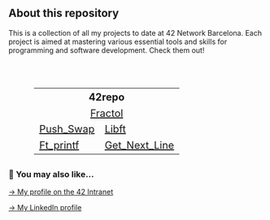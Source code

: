 ## About this repository

This is a collection of all my projects to date at 42 Network Barcelona. Each project is aimed at mastering various essential tools and skills for programming and software development. Check them out!

##

<br>
<div align="center">
  <table style="width:80%; font-size: 20px;">
    <tr>
      <th colspan="2">42repo</th>
    </tr>
    <tr>
      <td colspan="2" align="center"><a href="https://github.com/mgimon/42repo/tree/master/fractol">Fractol</a></td>
    </tr>
    <tr>
      <td><a href="https://github.com/mgimon/42repo/tree/master/push_swap">Push_Swap</a></td>
      <td><a href="https://github.com/mgimon/42repo/tree/master/libft">Libft</a></td>
    </tr>
    <tr>
      <td><a href="https://github.com/mgimon/42repo/tree/master/ft_printf">Ft_printf</a></td>
      <td><a href="https://github.com/mgimon/42repo/tree/master/get_next_line">Get_Next_Line</a></td>
    </tr>
  </table>
</div>

##

### 🔄 You may also like...
[-> My profile on the 42 Intranet](https://profile.intra.42.fr/users/mgimon-c)

[-> My LinkedIn profile](https://www.linkedin.com/in/mgimon-c/)
